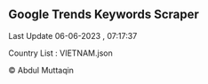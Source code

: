

## Google Trends Keywords Scraper 
 
Last Update 06-06-2023 , 07:17:37

Country List :
VIETNAM.json



© Abdul Muttaqin 

